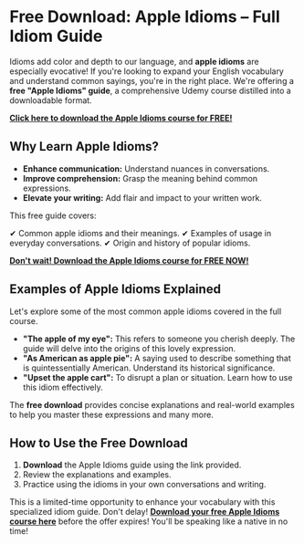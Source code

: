 # Free Download: Apple Idioms – Full Idiom Guide

Idioms add color and depth to our language, and **apple idioms** are especially evocative! If you're looking to expand your English vocabulary and understand common sayings, you're in the right place. We're offering a **free "Apple Idioms" guide**, a comprehensive Udemy course distilled into a downloadable format.

[**Click here to download the Apple Idioms course for FREE!**](https://udemywork.com/apple-idioms)

## Why Learn Apple Idioms?

*   **Enhance communication:** Understand nuances in conversations.
*   **Improve comprehension:** Grasp the meaning behind common expressions.
*   **Elevate your writing:** Add flair and impact to your written work.

This free guide covers:

✔ Common apple idioms and their meanings.
✔ Examples of usage in everyday conversations.
✔ Origin and history of popular idioms.

[**Don't wait! Download the Apple Idioms course for FREE NOW!**](https://udemywork.com/apple-idioms)

## Examples of Apple Idioms Explained

Let's explore some of the most common apple idioms covered in the full course.

*   **"The apple of my eye":** This refers to someone you cherish deeply. The guide will delve into the origins of this lovely expression.
*   **"As American as apple pie":** A saying used to describe something that is quintessentially American. Understand its historical significance.
*   **"Upset the apple cart":** To disrupt a plan or situation. Learn how to use this idiom effectively.

The **free download** provides concise explanations and real-world examples to help you master these expressions and many more.

## How to Use the Free Download

1.  **Download** the Apple Idioms guide using the link provided.
2.  Review the explanations and examples.
3.  Practice using the idioms in your own conversations and writing.

This is a limited-time opportunity to enhance your vocabulary with this specialized idiom guide. Don't delay! **[Download your free Apple Idioms course here](https://udemywork.com/apple-idioms)** before the offer expires! You'll be speaking like a native in no time!
